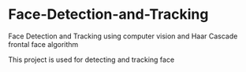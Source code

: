 # Face-Detection-and-Tracking
Face Detection and Tracking using computer vision and Haar Cascade frontal face algorithm


This project is used for detecting and tracking face
